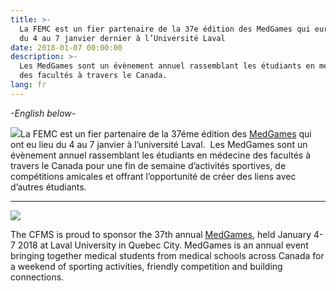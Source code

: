 ```yaml
---
title: >-
  La FEMC est un fier partenaire de la 37e édition des MedGames qui eurent lieu
  du 4 au 7 janvier dernier à l’Université Laval
date: 2018-01-07 00:00:00
description: >-
  Les MedGames sont un évènement annuel rassemblant les étudiants en médecine
  des facultés à travers le Canada.
lang: fr
---
```



*-English below-*

![](/uploads/versions/cfms-medgames-fr---x----2000-2000x---.png)La FEMC est un fier partenaire de la 37&eacute;me &eacute;dition des [MedGames](https://www.medgamesqc2018.com/) qui ont eu lieu du 4 au 7 janvier &agrave; l’universit&eacute; Laval. &nbsp;Les MedGames sont un &eacute;v&egrave;nement annuel rassemblant les &eacute;tudiants en m&eacute;decine des facult&eacute;s &agrave; travers le Canada pour une fin de semaine d’activit&eacute;s sportives, de comp&eacute;titions amicales et offrant l’opportunit&eacute; de cr&eacute;er des liens avec d’autres &eacute;tudiants.

---

![](/uploads/versions/cfms-medgames-en---x----2000-2000x---.png)

The CFMS is proud to sponsor the 37th annual [MedGames](https://www.medgamesqc2018.com/welcome-1), held January 4-7 2018 at Laval University in Quebec City. MedGames is an annual event bringing together medical students from medical schools across Canada for a weekend of sporting activities, friendly competition and building connections.